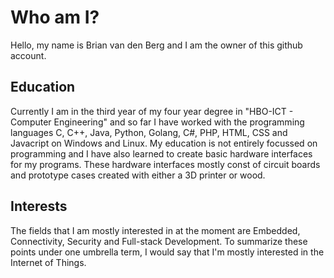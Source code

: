 # Who am I?

Hello, my name is Brian van den Berg and I am the owner of this github account.

## Education

Currently I am in the third year of my four year degree in "HBO-ICT - Computer Engineering" and so far I have worked with the programming languages C, C++, Java, Python, Golang, C#, PHP, HTML, CSS and Javacript on Windows and Linux. My education is not entirely focussed on programming and I have also learned to create basic hardware interfaces for my programs. These hardware interfaces mostly const of circuit boards and prototype cases created with either a 3D printer or wood.

## Interests

The fields that I am mostly interested in at the moment are Embedded, Connectivity, Security and Full-stack Development. To summarize these points under one umbrella term, I would say that I'm mostly interested in the Internet of Things.
